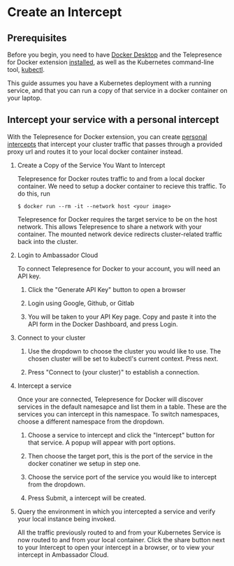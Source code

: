 # Create an Intercept

## Prerequisites

Before you begin, you need to have [Docker Desktop](https://www.docker.com/products/docker-desktop) and the Telepresence for Docker extension [installed](../install), as well as the Kubernetes command-line tool, [kubectl](https://kubernetes.io/docs/tasks/tools/install-kubectl/).

This guide assumes you have a Kubernetes deployment with a running service, and that you can run a copy of that service in a docker container on your laptop.

## Intercept your service with a personal intercept

With the Telepresence for Docker extension, you can create [personal intercepts](../../concepts/intercepts/?intercept=personal) that intercept your cluster traffic that passes through a provided proxy url and routes it to your local docker container instead.

1. Create a Copy of the Service You Want to Intercept

   Telepresence for Docker routes traffic to and from a local docker container. We need to setup a docker container to recieve this traffic. To do this, run

   ```console
   $ docker run --rm -it --network host <your image>
   ```

   Telepresence for Docker requires the target service to be on the host network. This allows Telepresence to share a network with your container. The mounted network device redirects cluster-related traffic back into the cluster.

2. Login to Ambassador Cloud

   To connect Telepresence for Docker to your account, you will need an API key.

   1. Click the "Generate API Key" button to open a browser

   2. Login using Google, Github, or Gitlab

   3. You will be taken to your API Key page. Copy and paste it into the API form in the Docker Dashboard, and press Login.

3. Connect to your cluster

   1. Use the dropdown to choose the cluster you would like to use. The chosen cluster will be set to kubectl's current context. Press next.

   2. Press "Connect to (your cluster)" to establish a connection.

4. Intercept a service

   Once your are connected, Telepresence for Docker will discover services in the default namesapce and list them in a table. These are the services you can intercept in this namespace. To switch namespaces, choose a different namespace from the dropdown.

   1. Choose a service to intercept and click the "Intercept" button for that service. A popup will appear with port options.

   2. Then choose the target port, this is the port of the service in the docker conatiner we setup in step one.

   3. Choose the service port of the service you would like to intercept from the dropdown.

   4. Press Submit, a intercept will be created.

5. Query the environment in which you intercepted a service and verify your local instance being invoked.

   All the traffic previously routed to and from your Kubernetes Service is now routed to and from your local container. Click the share button next to your Intercept to open your intercept in a browser, or to view your intercept in Ambassador Cloud.

